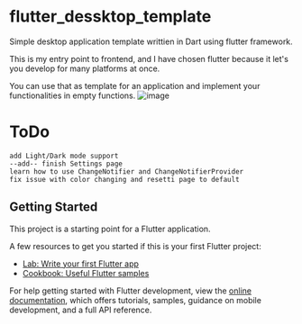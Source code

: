 # flutter_dessktop_template

Simple desktop application template writtien in Dart using flutter framework.

This is my entry point to frontend, and I have chosen flutter because it let's you develop for many platforms at once.

You can use that as template for an application and implement your functionalities in empty functions.
![image](https://user-images.githubusercontent.com/23361087/228298849-a7b994f5-8373-4f05-99bc-89cb71fac0e0.png)


# ToDo


    add Light/Dark mode support
    --add-- finish Settings page
    learn how to use ChangeNotifier and ChangeNotifierProvider
    fix issue with color changing and resetti page to default 



    
## Getting Started

This project is a starting point for a Flutter application.

A few resources to get you started if this is your first Flutter project:

- [Lab: Write your first Flutter app](https://docs.flutter.dev/get-started/codelab)
- [Cookbook: Useful Flutter samples](https://docs.flutter.dev/cookbook)

For help getting started with Flutter development, view the
[online documentation](https://docs.flutter.dev/), which offers tutorials,
samples, guidance on mobile development, and a full API reference.
